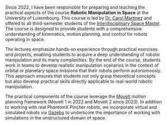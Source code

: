 Since 2022, I have been responsible for preparing and teaching the practical aspects of the course **Robotic
Manipulation in Space** at the University of Luxembourg. This course is led
by [Dr. Carol Martinez](https://carolmartinez.github.io) and offered to all third-semester students of
the [Interdisciplinary Space Master](https://www.uni.lu/fstm-en/study-programs/master-in-space-technologies-and-business).
The course is designed to provide students with a comprehensive understanding of kinematics, motion planning, and control for
robots operating in space.

The lectures emphasize hands-on experience through practical exercises and projects, enabling students to acquire a deep
understanding of robotic manipulation and its many complexities. By the end of the course, students work in teams to
develop realistic manipulation scenarios in the context of orbital or planetary space missions that their robots perform
autonomously. This approach ensures that students not only grasp theoretical concepts but also develop practical skills
directly applicable to real-world robotic manipulation.

The practical components of the course leverage the [MoveIt](https://moveit.ros.org) motion planning framework (MoveIt 1
in 2022 and MoveIt 2 since 2023). In addition to working with real PhantomX Pincher robots, we incorporate virtual and
simulated robots via [Gazebo](http://gazebosim.org) to underscore the importance of working with simulations in the
unstructured domain of space.

